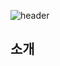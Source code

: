 ![header](https://capsule-render.vercel.app/api?type=wave&color=auto&height=300&section=header&text=개발자%20지원&fontSize=90)
## 소개

